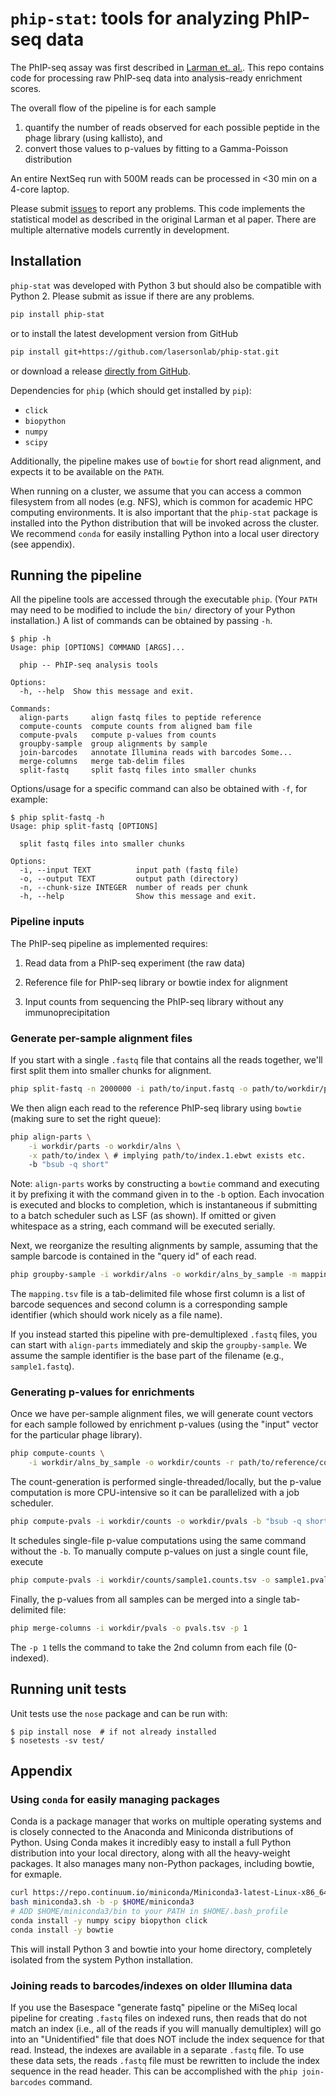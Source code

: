 # `phip-stat`: tools for analyzing PhIP-seq data

The PhIP-seq assay was first described in [Larman et.
al.](https://dx.doi.org/10.1038/nbt.1856). This repo contains code for
processing raw PhIP-seq data into analysis-ready enrichment scores.

The overall flow of the pipeline is for each sample

1. quantify the number of reads observed for each possible peptide in the phage library (using kallisto), and
2. convert those values to p-values by fitting to a Gamma-Poisson distribution

An entire NextSeq run with 500M reads can be processed in <30 min on a 4-core laptop.

Please submit [issues](https://github.com/lasersonlab/phip-stat/issues) to
report any problems.  This code implements the statistical model as described
in the original Larman et al paper.  There are multiple alternative models
currently in development.


## Installation

`phip-stat` was developed with Python 3 but should also be compatible with
Python 2. Please submit as issue if there are any problems.

```bash
pip install phip-stat
```

or to install the latest development version from GitHub

```bash
pip install git+https://github.com/lasersonlab/phip-stat.git
```

or download a release
[directly from GitHub](https://github.com/lasersonlab/phip-stat/releases).

Dependencies for `phip` (which should get installed by `pip`):

*   `click`
*   `biopython`
*   `numpy`
*   `scipy`

Additionally, the pipeline makes use of `bowtie` for short read alignment, and
expects it to be available on the `PATH`.

When running on a cluster, we assume that you can access a common filesystem
from all nodes (e.g. NFS), which is common for academic HPC computing
environments.  It is also important that the `phip-stat` package is installed
into the Python distribution that will be invoked across the cluster.  We
recommend `conda` for easily installing Python into a local user directory (see
appendix).


## Running the pipeline

All the pipeline tools are accessed through the executable `phip`.  (Your
`PATH` may need to be modified to include the `bin/` directory of your Python
installation.)  A list of commands can be obtained by passing `-h`.

```
$ phip -h
Usage: phip [OPTIONS] COMMAND [ARGS]...

  phip -- PhIP-seq analysis tools

Options:
  -h, --help  Show this message and exit.

Commands:
  align-parts     align fastq files to peptide reference
  compute-counts  compute counts from aligned bam file
  compute-pvals   compute p-values from counts
  groupby-sample  group alignments by sample
  join-barcodes   annotate Illumina reads with barcodes Some...
  merge-columns   merge tab-delim files
  split-fastq     split fastq files into smaller chunks
```

Options/usage for a specific command can also be obtained with `-f`, for
example:

```
$ phip split-fastq -h
Usage: phip split-fastq [OPTIONS]

  split fastq files into smaller chunks

Options:
  -i, --input TEXT          input path (fastq file)
  -o, --output TEXT         output path (directory)
  -n, --chunk-size INTEGER  number of reads per chunk
  -h, --help                Show this message and exit.
```


### Pipeline inputs

The PhIP-seq pipeline as implemented requires:

1.  Read data from a PhIP-seq experiment (the raw data)

2.  Reference file for PhIP-seq library or bowtie index for alignment

3.  Input counts from sequencing the PhIP-seq library without any
    immunoprecipitation


### Generate per-sample alignment files

If you start with a single `.fastq` file that contains all the reads together,
we'll first split them into smaller chunks for alignment.

```bash
phip split-fastq -n 2000000 -i path/to/input.fastq -o path/to/workdir/parts
```

We then align each read to the reference PhIP-seq library using `bowtie`
(making sure to set the right queue):

```bash
phip align-parts \
    -i workdir/parts -o workdir/alns \
    -x path/to/index \ # implying path/to/index.1.ebwt exists etc.
    -b "bsub -q short"
```

Note: `align-parts` works by constructing a `bowtie` command and executing it
by prefixing it with the command given in to the `-b` option.  Each invocation
is executed and blocks to completion, which is instantaneous if submitting to a
batch scheduler such as LSF (as shown).  If omitted or given whitespace as a
string, each command will be executed serially.

Next, we reorganize the resulting alignments by sample, assuming that the
sample barcode is contained in the "query id" of each read.

```bash
phip groupby-sample -i workdir/alns -o workdir/alns_by_sample -m mapping.tsv
```

The `mapping.tsv` file is a tab-delimited file whose first column is a list of
barcode sequences and second column is a corresponding sample identifier (which
should work nicely as a file name).

If you instead started this pipeline with pre-demultiplexed `.fastq` files, you
can start with `align-parts` immediately and skip the `groupby-sample`.  We
assume the sample identifier is the base part of the filename (e.g.,
`sample1.fastq`).


### Generating p-values for enrichments

Once we have per-sample alignment files, we will generate count vectors for
each sample followed by enrichment p-values (using the "input" vector for the
particular phage library).

```bash
phip compute-counts \
    -i workdir/alns_by_sample -o workdir/counts -r path/to/reference/counts.tsv
```

The count-generation is performed single-threaded/locally, but the p-value
computation is more CPU-intensive so it can be parallelized with a job
scheduler.

```bash
phip compute-pvals -i workdir/counts -o workdir/pvals -b "bsub -q short"
```

It schedules single-file p-value computations using the same command without
the `-b`.  To manually compute p-values on just a single count file, execute

```bash
phip compute-pvals -i workdir/counts/sample1.counts.tsv -o sample1.pvals.tsv
```

Finally, the p-values from all samples can be merged into a single tab-
delimited file:

```bash
phip merge-columns -i workdir/pvals -o pvals.tsv -p 1
```

The `-p 1` tells the command to take the 2nd column from each file (0-indexed).

## Running unit tests
Unit tests use the `nose` package and can be run with:

```
$ pip install nose  # if not already installed
$ nosetests -sv test/
```

## Appendix

### Using `conda` for easily managing packages

Conda is a package manager that works on multiple operating systems and is
closely connected to the Anaconda and Miniconda distributions of Python. Using
Conda makes it incredibly easy to install a full Python distribution into your
local directory, along with all the heavy-weight packages. It also manages many
non-Python packages, including bowtie, for exmaple.

```bash
curl https://repo.continuum.io/miniconda/Miniconda3-latest-Linux-x86_64.sh > miniconda3.sh
bash miniconda3.sh -b -p $HOME/miniconda3
# ADD $HOME/miniconda3/bin to your PATH in $HOME/.bash_profile
conda install -y numpy scipy biopython click
conda install -y bowtie
```

This will install Python 3 and bowtie into your home directory, completely
isolated from the system Python installation.


### Joining reads to barcodes/indexes on older Illumina data

If you use the Basespace "generate fastq" pipeline or the MiSeq local pipeline
for creating `.fastq` files on indexed runs, then reads that do not match an
index (i.e., all of the reads if you will manually demultiplex) will go into an
"Unidentified" file that does NOT include the index sequence for that read.
Instead, the indexes are available in a separate `.fastq` file.  To use these
data sets, the reads `.fastq` file must be rewritten to include the index
sequence in the read header.  This can be accomplished with the `phip join-
barcodes` command.
